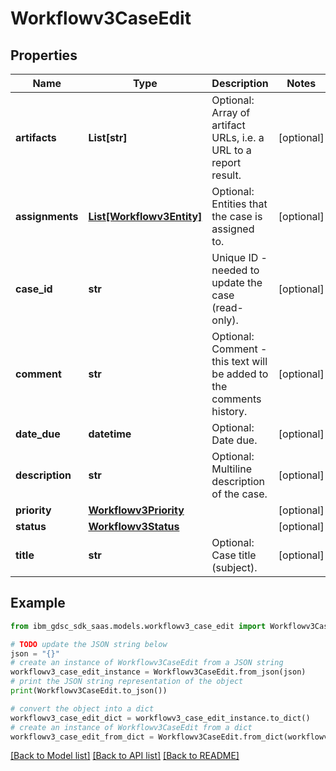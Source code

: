 # Workflowv3CaseEdit


## Properties

Name | Type | Description | Notes
------------ | ------------- | ------------- | -------------
**artifacts** | **List[str]** | Optional: Array of artifact URLs, i.e. a URL to a report result. | [optional] 
**assignments** | [**List[Workflowv3Entity]**](Workflowv3Entity.md) | Optional: Entities that the case is assigned to. | [optional] 
**case_id** | **str** | Unique ID - needed to update the case (read-only). | [optional] 
**comment** | **str** | Optional: Comment - this text will be added to the comments history. | [optional] 
**date_due** | **datetime** | Optional: Date due. | [optional] 
**description** | **str** | Optional: Multiline description of the case. | [optional] 
**priority** | [**Workflowv3Priority**](Workflowv3Priority.md) |  | [optional] 
**status** | [**Workflowv3Status**](Workflowv3Status.md) |  | [optional] 
**title** | **str** | Optional: Case title (subject). | [optional] 

## Example

```python
from ibm_gdsc_sdk_saas.models.workflowv3_case_edit import Workflowv3CaseEdit

# TODO update the JSON string below
json = "{}"
# create an instance of Workflowv3CaseEdit from a JSON string
workflowv3_case_edit_instance = Workflowv3CaseEdit.from_json(json)
# print the JSON string representation of the object
print(Workflowv3CaseEdit.to_json())

# convert the object into a dict
workflowv3_case_edit_dict = workflowv3_case_edit_instance.to_dict()
# create an instance of Workflowv3CaseEdit from a dict
workflowv3_case_edit_from_dict = Workflowv3CaseEdit.from_dict(workflowv3_case_edit_dict)
```
[[Back to Model list]](../README.md#documentation-for-models) [[Back to API list]](../README.md#documentation-for-api-endpoints) [[Back to README]](../README.md)


